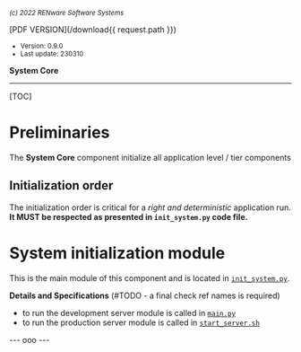 <small>*(c) 2022 RENware Software Systems*</small>

[PDF VERSION](/download{{ request.path }})

<small>

* Version: 0.9.0
* Last update: 230310
</small>

**System Core**

***

[TOC]

# Preliminaries

The **System Core** component initialize all application level / tier components




## Initialization order

The initialization order is critical for a *right and deterministic* application run. **It MUST be respected as presented in `init_system.py` code file.**




# System initialization module

This is the main module of this component and is located in [`init_system.py`](/sys_core/init_system.py).

**Details and Specifications** (#TODO - a final check ref names is required)

* to run the development server module is called in [`main.py`](/main.py)
* to run the production server module is called in [`start_server.sh`](/start_server.sh)







--- ooo ---
